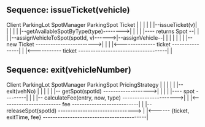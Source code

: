 ## Sequence: issueTicket(vehicle)
Client         ParkingLot         SpotManager           ParkingSpot         Ticket
  |                |                   |                    |                 |
  |--issueTicket(v)|                   |                    |                 |
  |                |--getAvailableSpotByType(type)-------->|                 |
  |                |                   |---- returns Spot --|                 |
  |                |--assignVehicleToSpot(spotId, v)------>|--assignVehicle--|
  |                |                   |                    |                 |
  |                |-- new Ticket ------------------------>|                 |
  |                |<-------------- ticket ----------------|                 |
  |<----------- ticket ------------------------------------|                 |

## Sequence: exit(vehicleNumber)
Client         ParkingLot         SpotManager          ParkingSpot      PricingStrategy
  |                |                   |                   |                 |
  |--exit(vehNo)   |                   |                   |                 |
  |                |-- getSpot(spotId) ------------------->|                 |
  |                |                   |---- spot ---------|                 |
  |                |-- calculateFee(entry, now, type) ---------------------->|
  |                |<------------------------ fee ---------------------------|
  |                |-- releaseSpot(spotId) ------------------------------->  |
  |<------ {ticket, exitTime, fee} ------------------------------------------|
